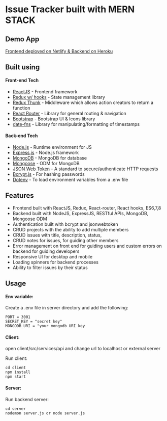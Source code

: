 # Issue Tracker built with MERN STACK

## Demo App

[Frontend deployed on Netlify & Backend on Heroku](https://bb-issuetracker.netlify.app/issues/619341b53b3f510016b773cc)

## Built using

#### Front-end Tech

- [ReactJS](https://reactjs.org/) - Frontend framework
- [Redux w/ hooks](https://redux.js.org/) - State management library
- [Redux Thunk](https://github.com/reduxjs/redux-thunk) - Middleware which allows action creators to return a function
- [React Router](https://reactrouter.com/) - Library for general routing & navigation
- [Bootstrap](https://getbootstrap.com/) - Bootstrap UI & Icons library
- [date-fns](https://date-fns.org/) - Library for manipulating/formatting of timestamps

#### Back-end Tech

- [Node.js](https://nodejs.org/en/) - Runtime environment for JS
- [Express.js](https://expressjs.com/) - Node.js framework
- [MongoDB](https://www.mongodb.com/) - MongoDB for database
- [Mongoose](https://mongoosejs.com/docs/) - ODM for MongoDB
- [JSON Web Token](https://jwt.io/) - A standard to secure/authenticate HTTP requests
- [Bcrypt.js](https://www.npmjs.com/package/bcryptjs) - For hashing passwords
- [Dotenv](https://www.npmjs.com/package/dotenv) - To load environment variables from a .env file

## Features

-	Frontend built with ReactJS, Redux, React-router, React hooks, ES6,7,8
-	Backend built with NodeJS, ExpressJS, RESTful APIs, MongoDB, Mongoose ODM
-	Authentication built with bcrypt and jsonwebtoken
-	CRUD projects with the ability to add multiple members
-	CRUD issues with title, description, status, 
-	CRUD notes for issues, for guiding other members
-	Error management on front end for guiding users and custom errors on backend for guiding developers
-	Responsive UI for desktop and mobile
-	Loading spinners for backend processes
-	Ability to filter issues by their status

## Usage


#### Env variable:

Create a .env file in server directory and add the following:

```
PORT = 3001
SECRET_KEY = "secret key"
MONGODB_URI = "your mongodb URI key
```

#### Client:
open client/src/services/api and change url to localhost or external server

Run client:

```
cd client
npm install
npm start
```

#### Server:

Run backend server:
```
cd server
nodemon server.js or node server.js
```

